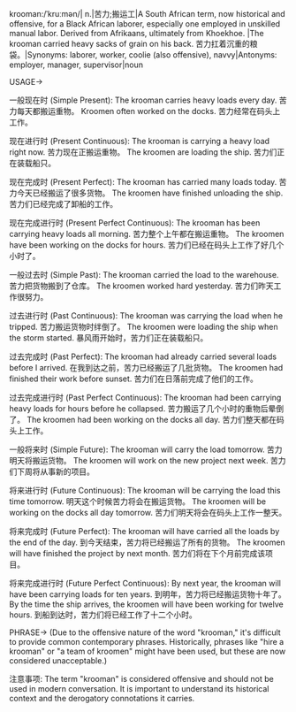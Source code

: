krooman:/ˈkruːmən/| n.|苦力;搬运工|A South African term, now historical and offensive, for a Black African laborer, especially one employed in unskilled manual labor.  Derived from Afrikaans, ultimately from Khoekhoe. |The krooman carried heavy sacks of grain on his back. 苦力扛着沉重的粮袋。|Synonyms: laborer, worker, coolie (also offensive), navvy|Antonyms: employer, manager, supervisor|noun


USAGE->

一般现在时 (Simple Present):
The krooman carries heavy loads every day.  苦力每天都搬运重物。
Kroomen often worked on the docks. 苦力经常在码头上工作。


现在进行时 (Present Continuous):
The krooman is carrying a heavy load right now. 苦力现在正搬运重物。
The kroomen are loading the ship. 苦力们正在装载船只。


现在完成时 (Present Perfect):
The krooman has carried many loads today. 苦力今天已经搬运了很多货物。
The kroomen have finished unloading the ship. 苦力们已经完成了卸船的工作。


现在完成进行时 (Present Perfect Continuous):
The krooman has been carrying heavy loads all morning. 苦力整个上午都在搬运重物。
The kroomen have been working on the docks for hours. 苦力们已经在码头上工作了好几个小时了。


一般过去时 (Simple Past):
The krooman carried the load to the warehouse. 苦力把货物搬到了仓库。
The kroomen worked hard yesterday. 苦力们昨天工作很努力。


过去进行时 (Past Continuous):
The krooman was carrying the load when he tripped. 苦力搬运货物时绊倒了。
The kroomen were loading the ship when the storm started.  暴风雨开始时，苦力们正在装载船只。


过去完成时 (Past Perfect):
The krooman had already carried several loads before I arrived. 在我到达之前，苦力已经搬运了几批货物。
The kroomen had finished their work before sunset. 苦力们在日落前完成了他们的工作。


过去完成进行时 (Past Perfect Continuous):
The krooman had been carrying heavy loads for hours before he collapsed. 苦力搬运了几个小时的重物后晕倒了。
The kroomen had been working on the docks all day. 苦力们整天都在码头上工作。


一般将来时 (Simple Future):
The krooman will carry the load tomorrow. 苦力明天将搬运货物。
The kroomen will work on the new project next week. 苦力们下周将从事新的项目。


将来进行时 (Future Continuous):
The krooman will be carrying the load this time tomorrow. 明天这个时候苦力将会在搬运货物。
The kroomen will be working on the docks all day tomorrow. 苦力们明天将会在码头上工作一整天。


将来完成时 (Future Perfect):
The krooman will have carried all the loads by the end of the day. 到今天结束，苦力将已经搬运了所有的货物。
The kroomen will have finished the project by next month. 苦力们将在下个月前完成该项目。


将来完成进行时 (Future Perfect Continuous):
By next year, the krooman will have been carrying loads for ten years. 到明年，苦力将已经搬运货物十年了。
By the time the ship arrives, the kroomen will have been working for twelve hours. 到船到达时，苦力们将已经工作了十二个小时。



PHRASE->
(Due to the offensive nature of the word "krooman," it's difficult to provide common contemporary phrases. Historically, phrases like "hire a krooman" or "a team of kroomen" might have been used, but these are now considered unacceptable.)


注意事项:
The term "krooman" is considered offensive and should not be used in modern conversation.  It is important to understand its historical context and the derogatory connotations it carries.
